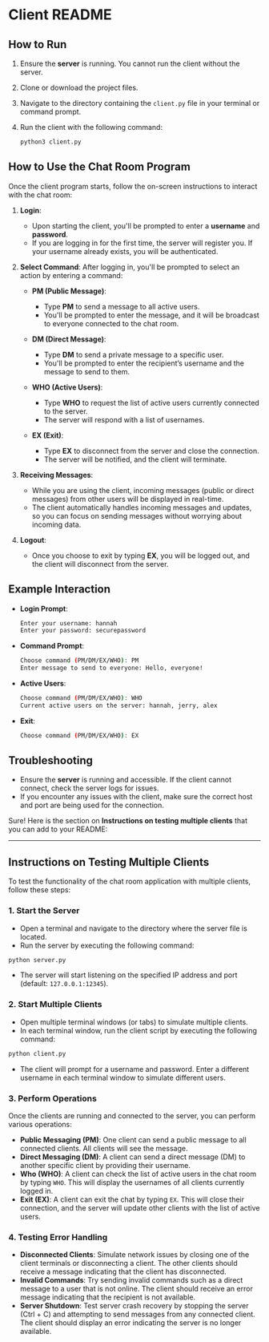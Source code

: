 # **Client README**

## **How to Run**

1. Ensure the **server** is running. You cannot run the client without the server.
2. Clone or download the project files.
3. Navigate to the directory containing the `client.py` file in your terminal or command prompt.
4. Run the client with the following command:

   ```bash
   python3 client.py
   ```

## **How to Use the Chat Room Program**

Once the client program starts, follow the on-screen instructions to interact with the chat room:

1. **Login**:
   - Upon starting the client, you'll be prompted to enter a **username** and **password**.
   - If you are logging in for the first time, the server will register you. If your username already exists, you will be authenticated.

2. **Select Command**: After logging in, you'll be prompted to select an action by entering a command:

   - **PM (Public Message)**:
     - Type **PM** to send a message to all active users.
     - You'll be prompted to enter the message, and it will be broadcast to everyone connected to the chat room.

   - **DM (Direct Message)**:
     - Type **DM** to send a private message to a specific user.
     - You'll be prompted to enter the recipient’s username and the message to send to them.

   - **WHO (Active Users)**:
     - Type **WHO** to request the list of active users currently connected to the server.
     - The server will respond with a list of usernames.

   - **EX (Exit)**:
     - Type **EX** to disconnect from the server and close the connection.
     - The server will be notified, and the client will terminate.

3. **Receiving Messages**:
   - While you are using the client, incoming messages (public or direct messages) from other users will be displayed in real-time.
   - The client automatically handles incoming messages and updates, so you can focus on sending messages without worrying about incoming data.

4. **Logout**:
   - Once you choose to exit by typing **EX**, you will be logged out, and the client will disconnect from the server.

## **Example Interaction**

- **Login Prompt**:

  ```bash
  Enter your username: hannah
  Enter your password: securepassword
  ```

- **Command Prompt**:

  ```bash
  Choose command (PM/DM/EX/WHO): PM
  Enter message to send to everyone: Hello, everyone!
  ```

- **Active Users**:

  ```bash
  Choose command (PM/DM/EX/WHO): WHO
  Current active users on the server: hannah, jerry, alex
  ```

- **Exit**:

  ```bash
  Choose command (PM/DM/EX/WHO): EX
  ```

## **Troubleshooting**

- Ensure the **server** is running and accessible. If the client cannot connect, check the server logs for issues.
- If you encounter any issues with the client, make sure the correct host and port are being used for the connection.

Sure! Here is the section on **Instructions on testing multiple clients** that you can add to your README:

---

## Instructions on Testing Multiple Clients

To test the functionality of the chat room application with multiple clients, follow these steps:

### 1. Start the Server

- Open a terminal and navigate to the directory where the server file is located.
- Run the server by executing the following command:

```bash
python server.py
```

- The server will start listening on the specified IP address and port (default: `127.0.0.1:12345`).

### 2. Start Multiple Clients

- Open multiple terminal windows (or tabs) to simulate multiple clients.
- In each terminal window, run the client script by executing the following command:

```bash
python client.py
```

- The client will prompt for a username and password. Enter a different username in each terminal window to simulate different users.
  
### 3. Perform Operations

Once the clients are running and connected to the server, you can perform various operations:

- **Public Messaging (PM)**: One client can send a public message to all connected clients. All clients will see the message.
- **Direct Messaging (DM)**: A client can send a direct message (DM) to another specific client by providing their username.
- **Who (WHO)**: A client can check the list of active users in the chat room by typing `WHO`. This will display the usernames of all clients currently logged in.
- **Exit (EX)**: A client can exit the chat by typing `EX`. This will close their connection, and the server will update other clients with the list of active users.

### 4. Testing Error Handling

- **Disconnected Clients**: Simulate network issues by closing one of the client terminals or disconnecting a client. The other clients should receive a message indicating that the client has disconnected.
- **Invalid Commands**: Try sending invalid commands such as a direct message to a user that is not online. The client should receive an error message indicating that the recipient is not available.
- **Server Shutdown**: Test server crash recovery by stopping the server (Ctrl + C) and attempting to send messages from any connected client. The client should display an error indicating the server is no longer available.
